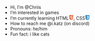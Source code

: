 -  Hi, I’m @Chriis
-  I’m interested in games
-  I’m currently learning HTML<img src="https://github.com/devicons/devicon/blob/master/icons/html5/html5-original.svg" alt="html" width="15px">,  CSS<img src="https://github.com/devicons/devicon/blob/master/icons/css3/css3-original.svg" alt="css" width="15px">
-  How to reach me @i.katz (on discord)
-  Pronouns: he/him
-  Fun fact: i like cats

<!---
ChriisIKTZ/ChriisIKTZ is a ✨ special ✨ repository because its `README.md` (this file) appears on your GitHub profile.
You can click the Preview link to take a look at your changes.
--->
